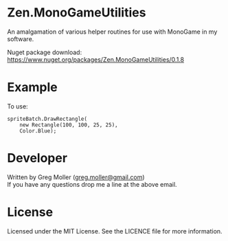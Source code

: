 # Zen.MonoGameUtilities

An amalgamation of various helper routines for use with MonoGame in my software.

Nuget package download: https://www.nuget.org/packages/Zen.MonoGameUtilities/0.1.8

# Example
To use:

    spriteBatch.DrawRectangle(
        new Rectangle(100, 100, 25, 25),
        Color.Blue);
    
# Developer
Written by Greg Moller (greg.moller@gmail.com)  
If you have any questions drop me a line at the above email.

# License
Licensed under the MIT License. See the LICENCE file for more information.
